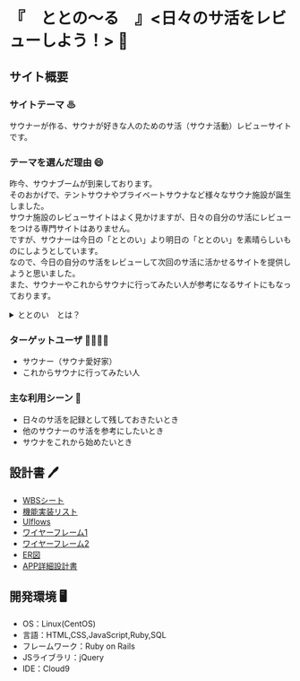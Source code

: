 # 『　ととの〜る　』<日々のサ活をレビューしよう！> 🧖

## サイト概要
### サイトテーマ ♨
サウナーが作る、サウナが好きな人のためのサ活（サウナ活動）レビューサイトです。

### テーマを選んだ理由 😄
昨今、サウナブームが到来しております。
<br>
そのおかげで、テントサウナやプライベートサウナなど様々なサウナ施設が誕生しました。
<br>
サウナ施設のレビューサイトはよく見かけますが、日々の自分のサ活にレビューをつける専門サイトはありません。
<br>
ですが、サウナーは今日の「ととのい」より明日の「ととのい」を素晴らしいものにしようとしています。
<br>
なので、今日の自分のサ活をレビューして次回のサ活に活かせるサイトを提供しようと思いました。
<br>
また、サウナーやこれからサウナに行ってみたい人が参考になるサイトにもなっております。
<details><summary>ととのい　とは？</summary>

サウナ、水風呂、休憩の温冷交代浴の3ステップを何セットか行い、その休憩の際に、体がふわっと軽くなる感じや頭がクリアでスッキリとした感覚になり、一種の恍惚感を感じる状態のことを言います。またトランス状態と表現されることもあり瞑想同様、雑念がなくなり思考がクリアになる、アイディアが生まれる、などの効果もあるとされています。
</details>

### ターゲットユーザ 👨‍👩‍👧‍👦
- サウナー（サウナ愛好家）
- これからサウナに行ってみたい人

### 主な利用シーン 👋
- 日々のサ活を記録として残しておきたいとき
- 他のサウナーのサ活を参考にしたいとき
- サウナをこれから始めたいとき

## 設計書 🖊
- [WBSシート](https://docs.google.com/spreadsheets/d/1U6XWwfN6ne9CG8ahbSvTK3K_BZBQSwemWFFZ0ggkDc0/edit#gid=1773513600)
- [機能実装リスト](https://docs.google.com/spreadsheets/d/1U6XWwfN6ne9CG8ahbSvTK3K_BZBQSwemWFFZ0ggkDc0/edit#gid=685742023)
- [UIflows](https://app.diagrams.net/?src=about#G1-hv83Rlebdy0FtdpjovFhusSaOUPAUuz)
- [ワイヤーフレーム1](https://docs.google.com/presentation/d/1kbvXwflN5p0b9C4XKG9W_ZoHWhKQDei39NQKzoQE_44/edit#slide=id.g24f3c547109_0_68)
- [ワイヤーフレーム2](https://docs.google.com/presentation/d/1FT91bwEb00Zv6w_fzyPimTGmuJT27n1wkMfBGb0p16E/edit#slide=id.p)
- [ER図](https://app.diagrams.net/?libs=general;er#G1x2Dq3auqa3nNXlcGS-znj1qaFetSGdHG)
- [APP詳細設計書]()

## 開発環境 🖥
- OS：Linux(CentOS)
- 言語：HTML,CSS,JavaScript,Ruby,SQL
- フレームワーク：Ruby on Rails
- JSライブラリ：jQuery
- IDE：Cloud9
